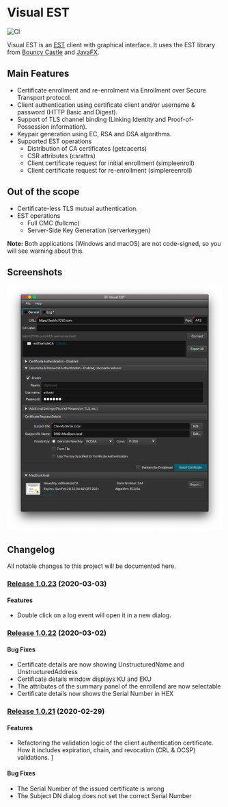 # Visual EST 
![CI](https://github.com/visual-est/visual-est-public/workflows/Java%20CI/badge.svg)

Visual EST is an [EST](https://tools.ietf.org/html/rfc7030) client with graphical interface. It uses the EST library from [Bouncy Castle](https://www.bouncycastle.org/) and [JavaFX](https://openjfx.io/).

## Main Features
*	Certificate enrollment and re-enrolment via Enrollment over Secure Transport protocol.
*	Client authentication using certificate client and/or username & password (HTTP Basic and Digest).
*	Support of TLS channel binding (Linking Identity and Proof-of-Possession information).
*	Keypair generation using EC, RSA and DSA algorithms.
*	Supported EST operations
    *	Distribution of CA certificates (getcacerts)
    *	CSR attributes (csrattrs)
    *	Client certificate request for initial enrollment (simpleenroll) 
    *	Client certificate request for re-enrollment  (simplereenroll)

## Out of the scope
*	Certificate-less TLS mutual authentication.
*	EST operations
    *	Full CMC (fullcmc)
    *	Server-Side Key Generation (serverkeygen)

**Note:** Both applications (Windows and macOS) are not code-signed, so you will see warning about this.

## Screenshots
![alt text](https://github.com/visual-est/visual-est-public/blob/master/Main%20Window.png "Main Window")


## Changelog

All notable changes to this project will be documented here.


### [Release 1.0.23](https://github.com/visual-est/visual-est-public/releases/tag/1.0.23) (2020-03-03)

#### Features
* Double click on a log event will open it in a new dialog.


### [Release 1.0.22](https://github.com/visual-est/visual-est-public/releases/tag/1.0.22) (2020-03-02)

#### Bug Fixes

* Certificate details are now showing UnstructuredName and UnstructuredAddress
* Certificate details window displays KU and EKU
* The attributes of the summary panel of the enrollend are now selectable
* Certificate details now shows the Serial Number in HEX

### [Release 1.0.21](https://github.com/visual-est/visual-est-public/releases/tag/1.0.21) (2020-02-29)


#### Features

* Refactoring the validation logic of the client authentication certificate. How it includes expiration, chain, and revocation (CRL & OCSP) validations.
]
#### Bug Fixes

* The Serial Number of the issued certificate is wrong
* The Subject DN dialog does not set the correct Serial Number
